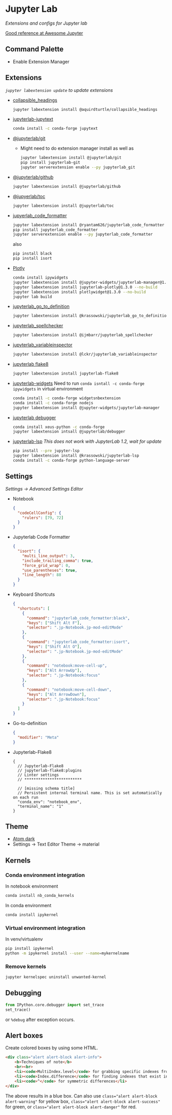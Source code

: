 # Jupyter Lab

_Extensions and configs for Jupyter lab_

[Good reference at Awesome Jupyter](https://github.com/mauhai/awesome-jupyterlab)

## Command Palette

- Enable Extension Manager

## Extensions

_`jupyter labextension update` to update extensions_

- [collapsible_headings](https://github.com/aquirdTurtle/Collapsible_Headings)
  ```bash
  jupyter labextension install @aquirdturtle/collapsible_headings
  ```
- [jupyterlab-jupytext](https://github.com/mwouts/jupyterlab-jupytext)

  ```bash
  conda install -c conda-forge jupytext
  ```

- [@jupyterlab/git](https://github.com/jupyterlab/jupyterlab-git)
  - Might need to do extension manager install as well as
    ```bash
    jupyter labextension install @jupyterlab/git
    pip install jupyterlab-git
    jupyter serverextension enable --py jupyterlab_git
    ```
- [@jupyterlab/github](https://github.com/jupyterlab/jupyterlab-github)

  ```bash
  jupyter labextension install @jupyterlab/github
  ```

- [@jupyerlab/toc](https://github.com/jupyterlab/jupyterlab-toc)
  ```bash
  jupyter labextension install @jupyterlab/toc
  ```
- [jupyerlab_code_formatter](https://github.com/ryantam626/jupyterlab_code_formatter)
  ```bash
  jupyter labextension install @ryantam626/jupyterlab_code_formatter
  pip install jupyterlab_code_formatter
  jupyter serverextension enable --py jupyterlab_code_formatter
  ```
  also
  ```bash
  pip install black
  pip install isort
  ```
- [Plotly](https://plot.ly/python/getting-started/)
  ```bash
  conda install ipywidgets
  jupyter labextension install @jupyter-widgets/jupyterlab-manager@1.1 --no-build
  jupyter labextension install jupyterlab-plotly@1.3.0 --no-build
  jupyter labextension install plotlywidget@1.3.0 --no-build
  jupyter lab build
  ```
- [jupyterlab_go_to_definition](https://github.com/krassowski/jupyterlab-go-to-definition)

  ```bash
  jupyter labextension install @krassowski/jupyterlab_go_to_definition
  ```

- [jupyterlab_spellchecker](https://github.com/ijmbarr/jupyterlab_spellchecker)

  ```bash
  jupyter labextension install @ijmbarr/jupyterlab_spellchecker
  ```

- [jupyterlab_variableinspector](https://github.com/lckr/jupyterlab-variableInspector)

  ```bash
  jupyter labextension install @lckr/jupyterlab_variableinspector
  ```
  
- [jupyterlab flake8](https://github.com/mlshapiro/jupyterlab-flake8)
  ```bash
  jupyter labextension install jupyterlab-flake8
  ```
  
- [jupyterlab-widgets](https://ipywidgets.readthedocs.io/en/latest/user_install.html)
  Need to run `conda isntall -c conda-forge ipywidgets` in virtual environment
  ```zsh
  conda install -c conda-forge widgetsnbextension
  conda install -c conda-forge nodejs
  jupyter labextension install @jupyter-widgets/jupyterlab-manager
  ```

- [jupyterlab debugger](https://github.com/jupyterlab/debugger)

  ```sh
  conda install xeus-python -c conda-forge
  jupyter labextension intsall @jupyterlab/debugger
  ```

- [jupyterlab-lsp](https://github.com/krassowski/jupyterlab-lsp#installation)
  _This does not work with JupyterLab 1.2, wait for update_
  ```bash
  pip install --pre jupyter-lsp
  jupyter labextension install @krassowski/jupyterlab-lsp
  conda install -c conda-forge python-language-server
  ```

## Settings

_Settings -> Advanced Settings Editor_

- Notebook
  ```json
  {
    "codeCellConfig": {
      "rulers": [79, 72]
    }
  }
  ```
- Jupyterlab Code Formatter
  ```json
  {
    "isort": {
      "multi_line_output": 3,
      "include_trailing_comma": true,
      "force_grid_wrap": 0,
      "use_parentheses": true,
      "line_length": 88
    }
  }
  ```
- Keyboard Shortcuts

  ```json
  {
    "shortcuts": [
      {
        "command": "jupyterlab_code_formatter:black",
        "keys": ["Shift Alt F"],
        "selector": ".jp-Notebook.jp-mod-editMode"
      },
      {
        "command": "jupyterlab_code_formatter:isort",
        "keys": ["Shift Alt O"],
        "selector": ".jp-Notebook.jp-mod-editMode"
      },
      {
        "command": "notebook:move-cell-up",
        "keys": ["Alt ArrowUp"],
        "selector": ".jp-Notebook:focus"
      },
      {
        "command": "notebook:move-cell-down",
        "keys": ["Alt ArrowDown"],
        "selector": ".jp-Notebook:focus"
      }
    ]
  }
  ```

- Go-to-definition
  ```json
  {
    "modifier": "Meta"
  }
  ```
  
- Jupyterlab-Flake8
  ```jsons
  {
    // Jupyterlab-Flake8
    // jupyterlab-flake8:plugins
    // Linter settings
    // *************************

    // [missing schema title]
    // Persistent internal terminal name. This is set automatically on each run
    "conda_env": "notebook_env",
    "terminal_name": "1"
  }
  ```

## Theme

- [Atom dark](https://github.com/BurglarBenson/Jupyter-Atom-Dark-Theme)
- Settings -> Text Editor Theme -> material

## Kernels

### Conda environment integration

In notebook environment

```bash
conda install nb_conda_kernels
```

In conda environment

```bash
conda install ipykernel
```

### Virtual environment integration

In venv/virtualenv

```zsh
pip install ipykernel
python -m ipykernel install --user --name=mykernelname
```

### Remove kernels

```zsh
jupyter kernelspec uninstall unwanted-kernel
```

## Debugging

```python
from IPython.core.debugger import set_trace
set_trace()
```

or `%debug` after exception occurs.

## Alert boxes

Create colored boxes by using some HTML.

```html
<div class="alert alert-block alert-info">
    <b>Techniques of note</b>
    <br><br>
    <li><code>MultiIndex.level</code> for grabbing specific indexes from a MultiIndex</li>
    <li><code>Index.difference</code> for finding indexes that exist in one set but not the other</li>
    <li><code>^</code> for symmetric differences</li>
</div>
```

The above results in a blue box. Can also use `class="alert alert-block alert-warning"` for yellow box, `class="alert alert-block alert-success"` for green, or `class="alert alert-block alert-danger"` for red.
 
